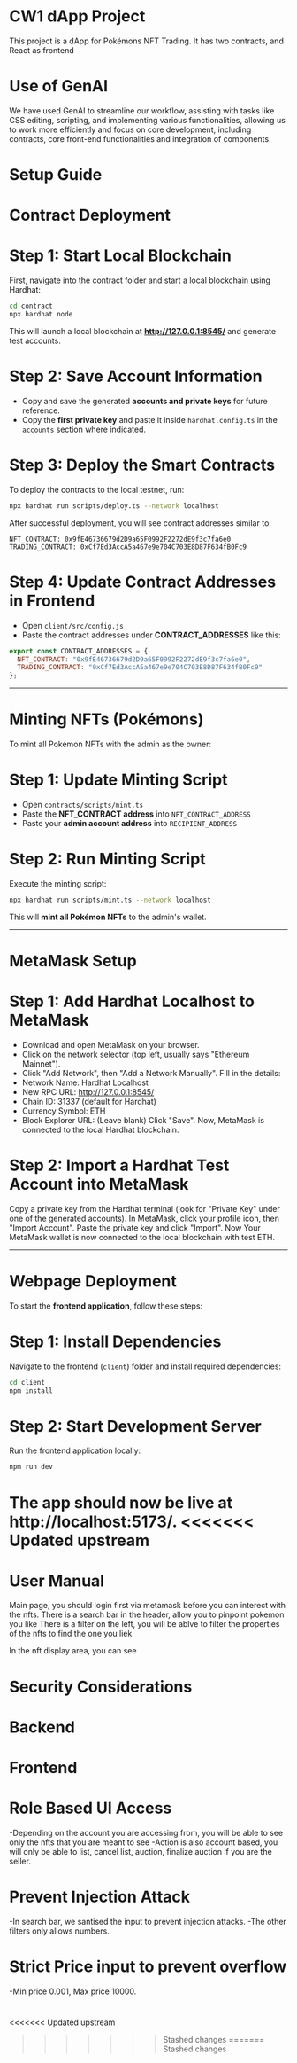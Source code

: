 # CW1 dApp Project
This project is a dApp for Pokémons NFT Trading. It has two contracts, and React as frontend

# Use of GenAI
We have used GenAI to streamline our workflow, assisting with tasks like CSS editing, scripting, and implementing various functionalities, allowing us to work more efficiently and focus on core development, including contracts, core front-end functionalities and integration of components.

# Setup Guide
# Contract Deployment
# Step 1: Start Local Blockchain
First, navigate into the contract folder and start a local blockchain using Hardhat:
```sh
cd contract
npx hardhat node
```
This will launch a local blockchain at **http://127.0.0.1:8545/** and generate test accounts.

# Step 2: Save Account Information
- Copy and save the generated **accounts and private keys** for future reference.
- Copy the **first private key** and paste it inside `hardhat.config.ts` in the `accounts` section where indicated.

# Step 3: Deploy the Smart Contracts
To deploy the contracts to the local testnet, run:
```sh
npx hardhat run scripts/deploy.ts --network localhost
```
After successful deployment, you will see contract addresses similar to:

```
NFT_CONTRACT: 0x9fE46736679d2D9a65F0992F2272dE9f3c7fa6e0
TRADING_CONTRACT: 0xCf7Ed3AccA5a467e9e704C703E8D87F634fB0Fc9
```

# Step 4: Update Contract Addresses in Frontend
- Open `client/src/config.js`
- Paste the contract addresses under **CONTRACT_ADDRESSES** like this:

```javascript
export const CONTRACT_ADDRESSES = {
  NFT_CONTRACT: "0x9fE46736679d2D9a65F0992F2272dE9f3c7fa6e0",
  TRADING_CONTRACT: "0xCf7Ed3AccA5a467e9e704C703E8D87F634fB0Fc9"
};
```

------------------

# Minting NFTs (Pokémons)
To mint all Pokémon NFTs with the admin as the owner:

# Step 1: Update Minting Script
- Open `contracts/scripts/mint.ts`
- Paste the **NFT_CONTRACT address** into `NFT_CONTRACT_ADDRESS`
- Paste your **admin account address** into `RECIPIENT_ADDRESS`

# Step 2: Run Minting Script
Execute the minting script:
```sh
npx hardhat run scripts/mint.ts --network localhost
```

This will **mint all Pokémon NFTs** to the admin's wallet.

------------------

# MetaMask Setup
# Step 1: Add Hardhat Localhost to MetaMask
- Download and open MetaMask on your browser.
- Click on the network selector (top left, usually says "Ethereum Mainnet").
- Click "Add Network", then "Add a Network Manually".
Fill in the details:
- Network Name: Hardhat Localhost
- New RPC URL: http://127.0.0.1:8545/
- Chain ID: 31337 (default for Hardhat)
- Currency Symbol: ETH
- Block Explorer URL: (Leave blank)
Click "Save".
Now, MetaMask is connected to the local Hardhat blockchain.

# Step 2: Import a Hardhat Test Account into MetaMask
Copy a private key from the Hardhat terminal (look for "Private Key" under one of the generated accounts).
In MetaMask, click your profile icon, then "Import Account".
Paste the private key and click "Import".
Now Your MetaMask wallet is now connected to the local blockchain with test ETH.

------------------

# Webpage Deployment
To start the **frontend application**, follow these steps:

# Step 1: Install Dependencies
Navigate to the frontend (`client`) folder and install required dependencies:
```sh
cd client
npm install
```

# Step 2: Start Development Server
Run the frontend application locally:
```sh
npm run dev
```

The app should now be live at **http://localhost:5173/**.
<<<<<<< Updated upstream
=======


# User Manual
Main page, you should login first via metamask before you can interect with the nfts.
There is a search bar in the header, allow you to pinpoint pokemon you like
There is a filter on the left, you will be ablve to filter the properties of the nfts to find the one you liek

In the nft display area, you can see 




# Security Considerations

# Backend

# Frontend
# Role Based UI Access
-Depending on the account you are accessing from, you will be able to see only the nfts that you are meant to see
-Action is also account based, you will only be able to list, cancel list, auction, finalize auction if you are the seller.

# Prevent Injection Attack
-In search bar, we santised the input to prevent injection attacks.
-The other filters only allows numbers.

# Strict Price input to prevent overflow
-Min price 0.001, Max price 10000.

# 
<<<<<<< Updated upstream
>>>>>>> Stashed changes
=======
>>>>>>> Stashed changes
